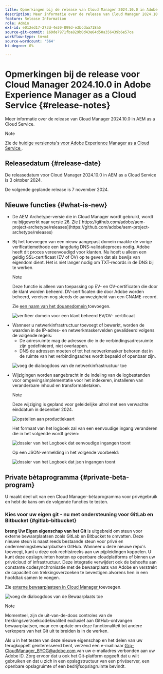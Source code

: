 ```yaml
---
title: Opmerkingen bij de release van Cloud Manager 2024.10.0 in Adobe Experience Manager as a Cloud Service
description: Meer informatie over de release van Cloud Manager 2024.10.0 in AEM as a Cloud Service.
feature: Release Information
role: Admin
exl-id: e012ed17-273d-4e30-899d-e3bcdaa718a5
source-git-commit: 169de7971fba829b0d43e64d50a356439b6e57ca
workflow-type: tm+mt
source-wordcount: '564'
ht-degree: 0%

---
```


# Opmerkingen bij de release voor Cloud Manager 2024.10.0 in Adobe Experience Manager as a Cloud Service {#release-notes}

Meer informatie over de release van Cloud Manager 2024.10.0 in AEM as a Cloud Service.

>[!NOTE]
>
>Zie de [ huidige versienota&#39;s voor Adobe Experience Manager as a Cloud Service ](/help/release-notes/release-notes-cloud/release-notes-current.md).

## Releasedatum {#release-date}

De releasedatum voor Cloud Manager 2024.10.0 in AEM as a Cloud Service is 3 oktober 2024.

De volgende geplande release is 7 november 2024.

## Nieuwe functies {#what-is-new}

* <!-- BOTH CS & AMS --> De AEM Archetype-versie die in Cloud Manager wordt gebruikt, wordt nu bijgewerkt naar versie 26. Zie [ https://github.com/adobe/aem-project-archetype/releases](https://github.com/adobe/aem-project-archetype/releases)

<!-- (CMGR-59817) -->

* <!-- CS ONLY --> Bij het toevoegen van een nieuw aangepast domein maakte de vorige verificatiemethode een langdurig DNS-validatieproces nodig. Adobe heeft dit proces vereenvoudigd voor klanten. Nu hoeft u alleen een geldig SSL-certificaat (EV of OV) op te geven dat als bewijs van eigendom dient. Het is niet langer nodig om TXT-records in de DNS bij te werken.

  >[!NOTE]
  >
  >Deze functie is alleen van toepassing op EV- en OV-certificaten die door de klant worden beheerd. DV-certificaten die door Adobe worden beheerd, vereisen nog steeds de aanwezigheid van een CNAME-record.

  Zie [ een naam van het douanedomein ](/help/implementing/cloud-manager/custom-domain-names/add-custom-domain-name.md) toevoegen.

  ![ verifieer domein voor een klant beheerd EV/OV- certificaat ](/help/implementing/cloud-manager/assets/verify-domain-customer-managed-step.png)

* <!-- CS ONLY --> Wanneer u netwerkinfrastructuur toevoegt of bewerkt, worden de waarden in de IP-adres- en netwerkmaskervelden gevalideerd volgens de volgende regels:

   * De adresruimte mag de adressen die in de verbindingsadresruimte zijn gedefinieerd, niet overlappen.
   * DNS de adressen moeten of tot het netwerkmasker behoren dat in de ruimte van het verbindingsadres wordt bepaald of openbaar zijn.

  ![ voeg de dialoogdoos van de netwerkinfrastructuur toe ](/help/implementing/cloud-manager/release-notes/assets/network-infrastructure-add.png)

* <!-- CS ONLY --> Wijzigingen worden aangebracht in de indeling van de logbestanden voor omgevingsimplementatie voor het indexeren, installeren van veranderbare inhoud en transformatietaken.

  >[!NOTE]
  >
  >Deze wijziging is gepland voor geleidelijke uitrol met een verwachte einddatum in december 2024.

  ![ opstellen aan productiekaart ](/help/implementing/cloud-manager/release-notes/assets/deploy-to-production-card.png)

  Het formaat van het logboek zal van een eenvoudige ingang veranderen die in het volgende wordt gezien:

  ![ dossier van het Logboek dat eenvoudige ingangen toont ](/help/implementing/cloud-manager/release-notes/assets/log-file-simple-entry.png)

  Op een JSON-vermelding in het volgende voorbeeld:

  ![ dossier van het Logboek dat json ingangen ](/help/implementing/cloud-manager/release-notes/assets/log-file-json-entry.png) toont


## Private bètaprogramma {#private-beta-program}

U maakt deel uit van een Cloud Manager-bètaprogramma voor privégebruik en hebt de kans om de volgende functies te testen.

### Kies voor uw eigen git - nu met ondersteuning voor GitLab en Bitbucket {#gitlab-bitbucket}

<!-- BOTH CS & AMS -->

**breng Uw Eigen eigenschap van het Git** is uitgebreid om steun voor externe bewaarplaatsen zoals GitLab en Bitbucket te omvatten. Deze nieuwe steun is naast reeds bestaande steun voor privé en ondernemingsbewaarplaatsen GitHub. Wanneer u deze nieuwe repo&#39;s toevoegt, kunt u deze ook rechtstreeks aan uw pijpleidingen koppelen. U kunt deze opslagruimten hosten op openbare cloudplatforms of binnen uw privécloud of infrastructuur. Deze integratie verwijdert ook de behoefte aan constante codesynchronisatie met de bewaarplaats van Adobe en verstrekt de capaciteit om trekkingsverzoeken te bevestigen alvorens hen in een hoofdtak samen te voegen.

Zie [ externe bewaarplaatsen in Cloud Manager ](/help/implementing/cloud-manager/managing-code/external-repositories.md) toevoegen.

![ voeg de dialoogdoos van de Bewaarplaats ](/help/implementing/cloud-manager/release-notes/assets/repositories-add-release-notes.png) toe

>[!NOTE]
>
>Momenteel, zijn de uit-van-de-doos controles van de trekkingsverzoekcodekwaliteit exclusief aan GitHub-ontvangen bewaarplaatsen, maar een update om deze functionaliteit tot andere verkopers van het Git uit te breiden is in de werken.

Als u in het testen van deze nieuwe eigenschap en het delen van uw terugkoppelt geinteresseerd bent, verzend een e-mail naar [ Grp-CloudManager_BYOG@adobe.com ](mailto:Grp-CloudManager_BYOG@adobe.com) van uw e-mailadres verbonden aan uw Adobe ID. Zorg ervoor dat u ook het Git-platform opgeeft dat u wilt gebruiken en dat u zich in een opslagstructuur van een privéserver, een openbare opslagruimte of een bedrijfsopslagruimte bevindt.


<!-- ## Bug fixes




## Known issues {#known-issues} -->
